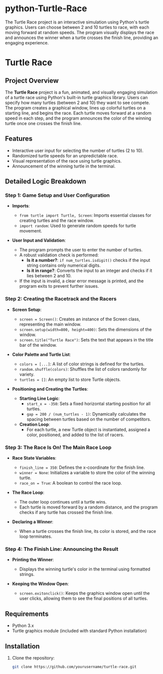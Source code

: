 # python-Turtle-Race
The Turtle Race project is an interactive simulation using Python's turtle graphics. Users can choose between 2 and 10 turtles to race, with each moving forward at random speeds. The program visually displays the race and announces the winner when a turtle crosses the finish line, providing an engaging experience.
# Turtle Race

## Project Overview
The **Turtle Race** project is a fun, animated, and visually engaging simulation of a turtle race using Python's built-in turtle graphics library. Users can specify how many turtles (between 2 and 10) they want to see compete. The program creates a graphical window, lines up colorful turtles on a starting line, and begins the race. Each turtle moves forward at a random speed in each step, and the program announces the color of the winning turtle once one crosses the finish line.

## Features
- Interactive user input for selecting the number of turtles (2 to 10).
- Randomized turtle speeds for an unpredictable race.
- Visual representation of the race using turtle graphics.
- Announcement of the winning turtle in the terminal.

## Detailed Logic Breakdown

### Step 1: Game Setup and User Configuration
- **Imports**:
  - `from turtle import Turtle, Screen`: Imports essential classes for creating turtles and the race window.
  - `import random`: Used to generate random speeds for turtle movement.

- **User Input and Validation**:
  - The program prompts the user to enter the number of turtles.
  - A robust validation check is performed:
    - **Is it a number?**: `if num_turtles.isdigit()` checks if the input string contains only numerical digits.
    - **Is it in range?**: Converts the input to an integer and checks if it lies between 2 and 10.
  - If the input is invalid, a clear error message is printed, and the program exits to prevent further issues.

### Step 2: Creating the Racetrack and the Racers
- **Screen Setup**:
  - `screen = Screen()`: Creates an instance of the Screen class, representing the main window.
  - `screen.setup(width=800, height=400)`: Sets the dimensions of the window.
  - `screen.title("Turtle Race")`: Sets the text that appears in the title bar of the window.

- **Color Palette and Turtle List**:
  - `colors = [...]`: A list of color strings is defined for the turtles.
  - `random.shuffle(colors)`: Shuffles the list of colors randomly for variety.
  - `turtles = []`: An empty list to store Turtle objects.

- **Positioning and Creating the Turtles**:
  - **Starting Line Logic**:
    - `start_x = -350`: Sets a fixed horizontal starting position for all turtles.
    - `gap = 200 / (num_turtles - 1)`: Dynamically calculates the spacing between turtles based on the number of competitors.
  - **Creation Loop**:
    - For each turtle, a new Turtle object is instantiated, assigned a color, positioned, and added to the list of racers.

### Step 3: The Race Is On! The Main Race Loop
- **Race State Variables**:
  - `finish_line = 350`: Defines the x-coordinate for the finish line.
  - `winner = None`: Initializes a variable to store the color of the winning turtle.
  - `race_on = True`: A boolean to control the race loop.

- **The Race Loop**:
  - The outer loop continues until a turtle wins.
  - Each turtle is moved forward by a random distance, and the program checks if any turtle has crossed the finish line.

- **Declaring a Winner**:
  - When a turtle crosses the finish line, its color is stored, and the race loop terminates.

### Step 4: The Finish Line: Announcing the Result
- **Printing the Winner**:
  - Displays the winning turtle's color in the terminal using formatted strings.

- **Keeping the Window Open**:
  - `screen.exitonclick()`: Keeps the graphics window open until the user clicks, allowing them to see the final positions of all turtles.

## Requirements
- Python 3.x
- Turtle graphics module (included with standard Python installation)

## Installation
1. Clone the repository:
   ```bash
   git clone https://github.com/yourusername/turtle-race.git
